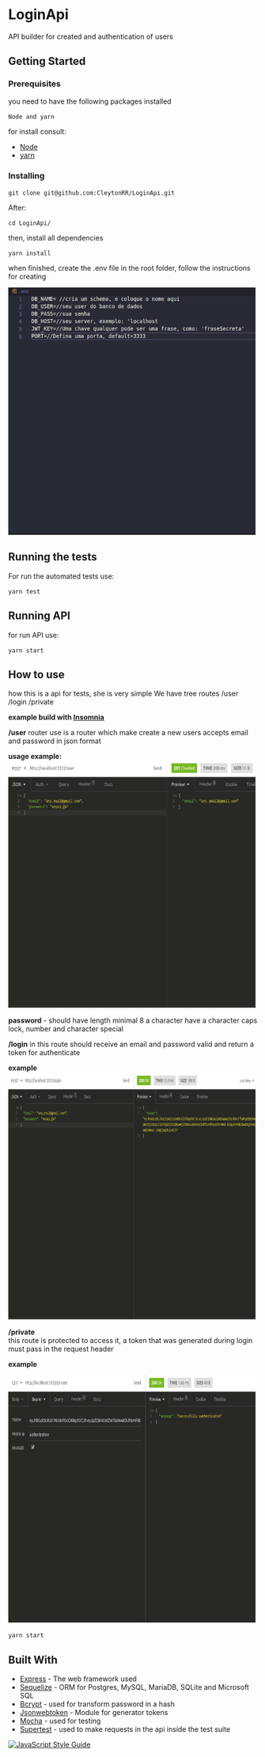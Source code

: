 # LoginApi
API builder for created and authentication of users

## Getting Started

### Prerequisites

you need to have the following packages installed

```
Node and yarn
```

for install consult: 
* [Node](https://nodejs.org/en/)
* [yarn](https://yarnpkg.com/)

### Installing

```
git clone git@github.com:CleytonRR/LoginApi.git
```
After:
```
cd LoginApi/
```
then, install all dependencies
```
yarn install
```
when finished, create the .env file in the root folder, follow the instructions for creating

<img src='/src/img/img_readmi.png' height="500" width="500">

## Running the tests

For run the automated tests use:
```
yarn test
```

## Running API

for run API use:

```
yarn start
```

## How to use

how this is a api for tests, she is very simple
We have tree routes
/user
/login
/private

**example build with [Insomnia](https://insomnia.rest/download/)**

**/user**
router use is a router which make create a new users
accepts email and password in json format
<br />

**usage example:** 
<img src='/src/img/user.png' height="500" width="500">
<br />

**password** - should have length minimal 8 a character have a character caps lock, number and character special

**/login**
in this route should receive an email and password valid and return a token for authenticate
<br />

**example**
<img src='/src/img/login.png' height="500" width="500">
<br />

**/private**
<br />
this route is protected to access it, a token that was generated during login must pass in the request header

**example**
<br />

<img src='/src/img/private.png' height="500" width="500">



```
yarn start
```

## Built With

* [Express](https://expressjs.com/) - The web framework used
* [Sequelize](https://sequelize.org/) - ORM for Postgres, MySQL, MariaDB, SQLite and Microsoft SQL
* [Bcrypt](https://mochajs.org/) - used for transform password in a hash
* [Jsonwebtoken](https://www.npmjs.com/package/jsonwebtoken) - Module for generator tokens
* [Mocha](https://mochajs.org/) - used for testing
* [Supertest](https://www.npmjs.com/package/supertest) - used to make requests in the api inside the test suite

[![JavaScript Style Guide](https://cdn.rawgit.com/standard/standard/master/badge.svg)](https://github.com/standard/standard)




